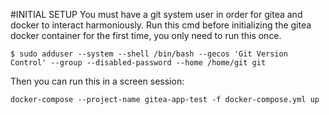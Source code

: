 #INITIAL SETUP
You must have a git system user in order for gitea and docker to interact harmoniously. Run this cmd before initializing the gitea docker container for the first time, you only need to run this once.
```
$ sudo adduser --system --shell /bin/bash --gecos 'Git Version Control' --group --disabled-password --home /home/git git
```
Then you can run this in a screen session:
```
docker-compose --project-name gitea-app-test -f docker-compose.yml up
```
